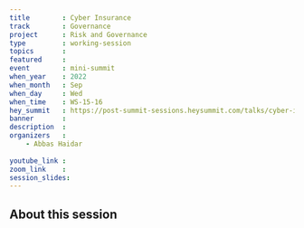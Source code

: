 ```yaml
---
title        : Cyber Insurance
track        : Governance
project      : Risk and Governance
type         : working-session
topics       : 
featured     :
event        : mini-summit
when_year    : 2022
when_month   : Sep
when_day     : Wed
when_time    : WS-15-16
hey_summit   : https://post-summit-sessions.heysummit.com/talks/cyber-insurance/
banner       : 
description  :
organizers   :
    - Abbas Haidar
    
youtube_link : 
zoom_link    : 
session_slides:
---
```




## About this session
